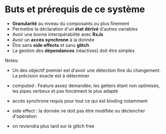 # Buts et prérequis de ce système

- **Granularité** au niveau du composants ou plus finement
- Permettre la déclaration d'un **état dérivé** d'autres variables
- Avoir une bonne interopérabilité avec **RxJs**
- Avoir un **accès synchrone** à la donnée
- Être sans **side effects** et sans **glitch**
- La gestion des **dépendances** (réactives) doit être simples
<!-- .element: class="list-fragment" -->

Notes:

- Un des objectif premier est d'avoir une détection fine du changement. La précision exacte est à déterminer

- computed : Feature assez demandée, les getters étant non optimisés, les pipes verbeux et pas forcément le plus adapté

- accès synchrone requis pour tout ce qui est binding notamment

- side effect : la donnée ne doit pas être modifiée ou déclencher d'opération

- on reviendra plus tard sur le glitch free
